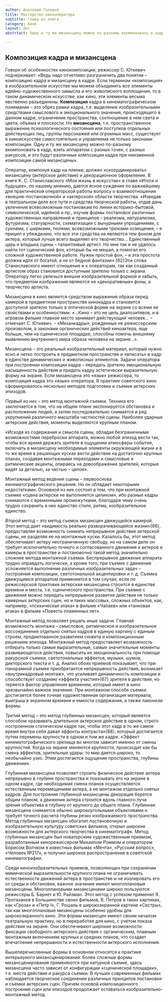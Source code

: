 ```yaml
---
author: Анатолий Головня
title: Мастерство кинооператора
subtitle: Глава из книги
category: Кино
layout: doc
abstrtact: Одну и ту же мизансцену можно по-разному вкомпоновать в кадр

---
```

## Композиция кадра и мизансцена
Говоря об особенностях кинокомпозиции, режиссер С. Юткевич подчеркивает: «Ведь надо отчетливо разграничить два понятия – композицию кадра и мизансцену в кадре. Если термином «композиция» в изобразительном искусстве мы можем объединить все элементы идейно-художественного замысла и его живописного воплощения, то в таком динамическом искусстве, как кино, эти элементы весьма явственно разъединены. **Композиция** кадра в кинематографическом понимании – это обрез рамки кадра, т.е. выделение изобразительными средствами смыслового и эмоционального значения, происходящего в данном кадре, ограничение пространства, соотношение в нем света и цвета, объема и плоскости. Но **мизансцена**, т.е. пространственное выражение психологического состояния или поступков отдельных действующих лиц, группы персонажей или огромных масс, существует в киноискусстве самостоятельно и управляема не только законами композиции. Одну и ту же мизансцену можно по-разному вкомпоновать в кадр, взять аппаратом с разных точек, с разных ракурсов, и это будут различные композиции кадра при неизменной композиции самой мизансцены».

Оператор, компонуя кадр на пленке, должен «скоординировать» мизансцену (актерское действие) и декорационное оформление. В книге К. С. Станиславского «Моя жизнь в искусстве» в главе «Итоги и будущее», по нашему мнению, дается ясное суждение по важнейшему для практической операторской работы вопросу о взаимоотношении «внешне-постановочной» и «актерской» области творчества. «Изведав в театральном деле все пути и средства творческой работы, отдав дань увлечения всевозможным постановкам по линии историко-бытовой, символической, идейной и пр., изучив формы постановок различных художественных направлений и принципов – реализма, натурализма, футуризма, статуарности, схематизации с вычурными упрощениями, с сукнами, с ширмами, тюлями, всевозможными трюками освещения, – я пришел к убеждению, что все эти средства не являются тем фоном для актера, который лучше всего выделяет его творчество… Единственный царь и владыка сцены – талантливый артист. Но мне так и не удалось найти тот сценический фон, который бы не мешал, а помогал его сложной художественной работе. Нужен простой фон, – и эта простота должна идти от богатой, а не от бедной фантазии».{62}Эти слова Станиславского имеют отношение и к операторам, так как созданный артистом образ становится доступным зрителю только с экрана. Оператору легко увлечься внешне изобразительной формой и забыть, что предметом изображения являются не «декоративные» фоны, а творчество артиста.

Мизансцена в кино является средством выражения образа перед камерой в предметном пространстве кинокадра и становится доступной зрителю только в оптической форме на экране со всеми ее свойствами и особенностями.
«…Кино – это не цепь диапозитивов, и в игровом фильме главное место занимает действующий человек… – отмечает С. Юткевич. – «Мизанкадры», рожденные не режиссерским произволом, а законами органических действий киноактера, еще больше, чем на сценической площадке, способны помочь внешнему выявлению внутреннего мира образа человека на экране…».

Мизансцена – это реальный изобразительный материал, который нужно ясно и четко построить в предметном пространстве и «вписать» в кадр в единстве динамических и живописных элементов. Задачи оператора при построении композиции кадра – передать зрителю эмоциональную насыщенность действия и придать кадру эстетически выразительную форму на экране.
Если мизансцена это «язык» режиссера, то композиция кадра это «язык» оператора.
В практике советского кино сформировалось несколько методов подготовки и съемки актерских эпизодов.

*Первый* из них – это метод монтажной съемки. Техника его заключается в том, что на общем плане экспонируется обстановка и расположение людей, а затем последовательно снимается и ряд укрупнений различного масштаба частностей сцены. Наиболее ударные актерские действия, моменты выделяются крупным планом.

«Исходя из содержания и смысла сцены, обладая безграничными возможностями переброски аппарата, можно любой эпизод вести так, чтобы все время держать зрителя в ощущении атмосферы события, включать в мизансцену необходимые элементы окружающей жизни и в то же время в решающих кусках вести действие на достаточно крупных планах, создавая монтажными переходами и смысловые и ритмические акценты, опираясь на довоображение зрителей, которые видят за деталью, за частью – целое».

Монтажный метод ведения сцены – первооснова кинематографического решения. Но он обладает некоторыми недостатками. Основной из них состоит в том, что при монтажной съемке «сцена актерски не выполняется целиком», ибо разные кадры снимаются с временными промежутками, благодаря чему очень трудно сохранить в них единство стиля, ритма, изобразительное единство.

*Второй* метод – это метод съемок мизансцен движущейся камерой. Этот метод дает «видимость реально разворачивающейся жизни»{66}, предоставляя возможность снимать непрерывное действие актерской сцены, не разделяя ее на монтажные куски.
Казалось бы, этот метод обеспечивает актеру неограниченную свободу, но на самом деле он требует исключительно точного и согласованного движения и актеров и камеры в пространстве и постановочно такой метод значительно сложнее метода монтажной съемки. Беспрерывное движение аппарата трудно оправдать логически, а кроме того, при съемке с движения усложняется выполнение различных изобразительных задач – построения композиции, светотональной акцентировки и т. д.
Съемка движущимся аппаратом применяется в том случае, если по режиссерской трактовке актерская мизансцена строится в единстве времени и места, т.е. сценического пространства.
При съемке с движения можно передать непрерывное развитие действия не только камерных актерских сцен, но и таких массовых, сложных объектов, как, например, «психическая атака» в фильме «Чапаев» или «танковая атака» в фильме «Повесть пламенных лет».

Монтажный метод позволяет решать иные задачи. Главная возможность монтажа – смысловое, ритмическое и изобразительное воссоединение отдельно снятых кадров в единую картину с единым строем, продиктованное развитием сюжета и композиционным решением эпизода.
Монтажный метод предоставляет возможность отбирать только самые выразительные, самые значительные моменты развивающегося действия, повысить их эмоциональность при помощи ракурсной съемки, светотональных эффектов, музыки, шумов, дикторского текста и т. д.
Анализ обоих приемов показывает, что при панорамной съемке приобретается непрерывность действия, возникает «внутрикадровый монтаж», что усиливает динамичность композиции и способствует созданию «эффекта участия»{67} зрителя в действии, но теряется фактор управления временем, который имеет в кино чрезвычайно важное значение.
При монтажном способе съемки достигается более точная художественная организация материала, выигрыш в экранном времени и емкости содержания, а также лаконизм формы.

*Третий* метод – это метод глубинных мизансцен, который является способом «развивать длительное актерское действие в одном, строго построенном статическом кадре так, чтобы этот кадр в то же самое время внутри себя давал эффекты контраста»{68}, который достигается путем перемены крупности в одном и том же кадре.
«Эффект кинематографического зрелища во многом зависит именно от смены крупностей. Когда на экране меняются крупности, происходит как бы смена эффектов, зрительные удары: то мир дается широко, то необычайно узко. Этим достигается ощущение пространства, глубины движения».

Глубинная мизансцена позволяет строить физическое действие актера непрерывно в глубине пространства и показывать его на экране в одном кадре, где необходимая смена планов осуществляется естественным перемещением актера, а не монтажом отдельно снятых кадров. Для построения глубинной мизансцены декорация берется общим планом, а движение актера строится вдоль главного луча зрения объектива в глубину от крупного до общего плана. Глубинная мизансцена снимается обычно широкоугольными объективами и требует точного расчета глубины резко изображаемого пространства.
Метод глубинных мизансцен обогатил постановочную и изобразительную культуру советских фильмов, открыл широкие возможности для актерского творчества в кинематографе. Метод глубинных мизансцен был новаторским художественным приемом, разработанным кинорежиссером Михаилом Роммом и оператором Борисом Волчком в известных фильмах «Мечта», «Русский вопрос», «Человек №217», и получил широкое распространение в советской кинематографии.

Среди киноизобразительных приемов, позволяющих при сохранении мимической выразительности крупного плана не ограничивать естественности движений актера в пространстве и не изолировать его от среды и обстановки, важное значение имеют многоплановые мизансцены.
Многоплановыми мизансценами широко пользуются режиссеры Б. Барнет и Ю. Райзман. Этот метод с успехом применял Я. Протазанов в большинстве своих фильмов, В. Петров в таких картинах, как «Гроза» и «Петр I», Г. Рошаль в широкоэкранной картине «Сестры», так как многоплановые мизансцены особенно удобны для широкоэкранного кино.
Эти формы мизансцен имеют своим началом театральную практику, но в переработке для кино, с учетом показа действия на экране. Они обеспечивают широкие возможности фиксации свободного актерского действия с органическим, плавным монтажным включением крупных и средних планов, что создает впечатление непрерывности и естественности актерского исполнения.

Вышеперечисленные формы в основном относятся к практике интерьерного мизансценирования. Более сложные формы мизансценирования применяются при натурной съемке, здесь мизансцена часто зависит от конфигурации «сценической площадки», т.е. места действия и ракурса съемки.
В лучших современных фильмах наблюдается творческое соединение различных принципов постановки и съемки актерских сцен. Причем основой композиционного построения сцен или эпизодов продолжает оставаться изобразительно-монтажный метод.
